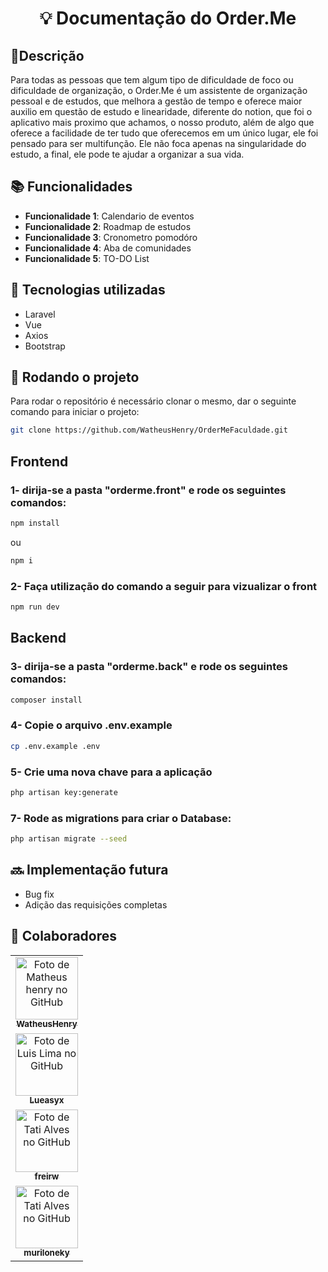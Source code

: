 <h1 align="center"> 💡 Documentação do Order.Me</h1>

## :memo:Descrição
Para todas as pessoas que tem algum tipo de dificuldade de foco ou dificuldade de organização, o Order.Me é um assistente de organização pessoal e de estudos, que melhora a gestão de tempo e oferece maior auxilio em questão de estudo e linearidade, diferente do notion, que foi o aplicativo mais proximo que achamos, o nosso produto, além de algo que oferece a facilidade de ter tudo que oferecemos em um único lugar, ele foi pensado para ser multifunção. Ele não foca apenas na singularidade do estudo, a final, ele pode te ajudar a organizar a sua vida.

## :books: Funcionalidades
* <b>Funcionalidade 1</b>: Calendario de eventos
* <b>Funcionalidade 2</b>: Roadmap de estudos
* <b>Funcionalidade 3</b>: Cronometro pomodóro
* <b>Funcionalidade 4</b>: Aba de comunidades
* <b>Funcionalidade 5</b>: TO-DO List

## :wrench: Tecnologias utilizadas

* Laravel
* Vue
* Axios
* Bootstrap

## :rocket: Rodando o projeto
Para rodar o repositório é necessário clonar o mesmo, dar o seguinte comando para iniciar o projeto:

```sh
git clone https://github.com/WatheusHenry/OrderMeFaculdade.git
```

## Frontend
### 1- dirija-se a pasta "orderme.front" e rode os seguintes comandos:

```sh
npm install
```
ou
```sh
npm i
```

### 2- Faça utilização do comando a seguir para vizualizar o front

```sh
npm run dev
```

## Backend
### 3- dirija-se a pasta "orderme.back" e rode os seguintes comandos:

```sh
composer install
```

### 4- Copie o arquivo .env.example

```sh
cp .env.example .env
```

### 5- Crie uma nova chave para a aplicação

```sh
php artisan key:generate
```

### 7- Rode as migrations para criar o Database:

```sh
php artisan migrate --seed
```

## :soon: Implementação futura
* Bug fix
* Adição das requisições completas

## :handshake: Colaboradores
<table>
  <tr>
    <td align="center">
      <a href="https://github.com/WatheusHenry">
        <img src="https://avatars.githubusercontent.com/u/99191406?v=4" width="100px;" alt="Foto de Matheus henry no GitHub"/><br>
        <sub>
          <b>WatheusHenry</b>
        </sub>
      </a>
    </td>
  </tr>
  <tr>
    <td align="center">
      <a href="https://github.com/Lueasyx">
        <img src="https://avatars.githubusercontent.com/u/78507318?v=4" width="100px;" alt="Foto de Luis Lima no GitHub"/><br>
        <sub>
          <b>Lueasyx</b>
        </sub>
      </a>
    </td>
  </tr>
  <tr>
    <td align="center">
      <a href="https://github.com/freirw">
        <img src="https://avatars.githubusercontent.com/u/144295391?v=4" width="100px;" alt="Foto de Tati Alves no GitHub"/><br>
        <sub>
          <b>freirw</b>
        </sub>
      </a>
    </td>
  </tr>
  <tr>
    <td align="center">
      <a href="https://github.com/muriloneky">
        <img src="https://avatars.githubusercontent.com/u/110631590?v=4" width="100px;" alt="Foto de Tati Alves no GitHub"/><br>
        <sub>
          <b>muriloneky</b>
        </sub>
      </a>
    </td>
  </tr>
</table>
